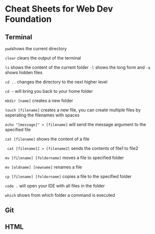 <!--
    TO DO
    -make it prettier
    -better formatting to incorporate flags and examples
    -put in examples
    -add workflows for git
    -add in page links
-->


<h1>Cheat Sheets for Web Dev Foundation</h1>
<article>
    <div>
        <h2>Terminal</h2>
        <p><code>pwd</code>shows the current directory</p>
        <p><code>clear</code> clears the output of the terminal</p>
        <p><code>ls</code> shows the content of the current folder <code>-l</code> shows the long form and
            <code>-a</code> shows hidden files
        </p>
        <p><code>cd ..</code> changes the directory to the next higher level</p>
        <p><code>cd ~</code> will bring you back to your home folder</p>
        <p><code>mkdir [name]</code> creates a new folder</p>
        <p><code>touch [filename]</code> creates a new file, you can create multiple files by seperating the filenames
            with spaces</p>
        <p><code>echo "[message]" > [filename]</code> will send the message argument to the specified file</p>
        <p><code>cat [filename]</code> shows the content of a file</p>
        <p><code> cat [filename1] > [filename2]</code> sends the contents of file1 to file2</p>
        <p><code>mv [filename] [foldername]</code> moves a file to specified folder</p>
        <p><code>mv [oldname] [newname]</code> renames a file</p>
        <p><code>cp [filename] [foldername]</code> copies a file to the specified folder</p>
        <p><code>code .</code> will open your IDE with all files in the folder</p>
        <p><code>which</code> shows from which folder a command is executed</p>
    </div>
    <div>
        <h2>Git</h2>
    </div>
    <div>
        <h2>HTML</h2>
    </div>
</article>